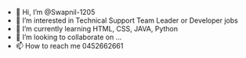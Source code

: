 - 👋 Hi, I’m @Swapnil-1205
- 👀 I’m interested in Technical Support Team Leader or Developer jobs
- 🌱 I’m currently learning HTML, CSS, JAVA, Python
- 💞️ I’m looking to collaborate on ...
- 📫 How to reach me 0452662661

<!---
Swapnil-1205/Swapnil-1205 is a ✨ special ✨ repository because its `README.md` (this file) appears on your GitHub profile.
You can click the Preview link to take a look at your changes.
--->
